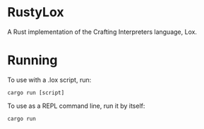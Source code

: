 # RustyLox
A Rust implementation of the Crafting Interpreters language, Lox.

# Running
To use with a .lox script, run:
```
cargo run [script]
```

To use as a REPL command line, run it by itself:
```
cargo run
```
